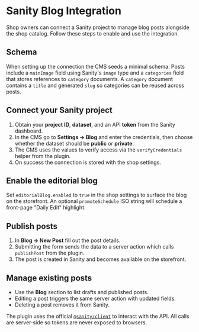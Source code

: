 # Sanity Blog Integration

Shop owners can connect a Sanity project to manage blog posts alongside the shop catalog. Follow these steps to enable and use the integration.

## Schema

When setting up the connection the CMS seeds a minimal schema. Posts include a `mainImage` field using Sanity's `image` type and a `categories` field that stores references to `category` documents. A `category` document contains a `title` and generated `slug` so categories can be reused across posts.

## Connect your Sanity project

1. Obtain your **project ID**, **dataset**, and an API **token** from the Sanity dashboard.
2. In the CMS go to **Settings → Blog** and enter the credentials, then choose whether the dataset should be **public** or **private**.
3. The CMS uses the values to verify access via the `verifyCredentials` helper from the plugin.
4. On success the connection is stored with the shop settings.

## Enable the editorial blog

Set `editorialBlog.enabled` to `true` in the shop settings to surface the blog on the storefront. An optional `promoteSchedule` ISO string will schedule a front-page "Daily Edit" highlight.

## Publish posts

1. In **Blog → New Post** fill out the post details.
2. Submitting the form sends the data to a server action which calls `publishPost` from the plugin.
3. The post is created in Sanity and becomes available on the storefront.

## Manage existing posts

- Use the **Blog** section to list drafts and published posts.
- Editing a post triggers the same server action with updated fields.
- Deleting a post removes it from Sanity.

The plugin uses the official [`@sanity/client`](https://www.sanity.io/docs/js-client) to interact with the API. All calls are server‑side so tokens are never exposed to browsers.
